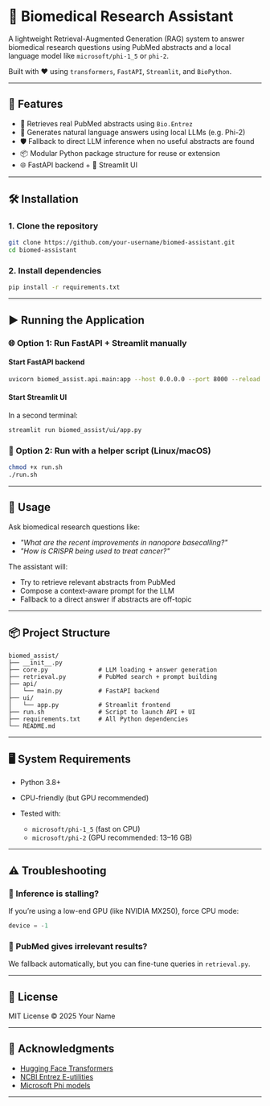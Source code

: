 # 🧬 Biomedical Research Assistant

A lightweight Retrieval-Augmented Generation (RAG) system to answer biomedical research questions using PubMed abstracts and a local language model like `microsoft/phi-1_5` or `phi-2`.

Built with ❤️ using `transformers`, `FastAPI`, `Streamlit`, and `BioPython`.

---

## 🚀 Features

- 🔎 Retrieves real PubMed abstracts using `Bio.Entrez`
- 🧠 Generates natural language answers using local LLMs (e.g. Phi-2)
- 🛡️ Fallback to direct LLM inference when no useful abstracts are found
- 📦 Modular Python package structure for reuse or extension
- 🌐 FastAPI backend + 🎨 Streamlit UI

---

## 🛠 Installation

### 1. Clone the repository

```bash
git clone https://github.com/your-username/biomed-assistant.git
cd biomed-assistant
````

### 2. Install dependencies

```bash
pip install -r requirements.txt
```

---

## ▶️ Running the Application

### 🌐 Option 1: Run FastAPI + Streamlit manually

#### Start FastAPI backend

```bash
uvicorn biomed_assist.api.main:app --host 0.0.0.0 --port 8000 --reload
```

#### Start Streamlit UI

In a second terminal:

```bash
streamlit run biomed_assist/ui/app.py
```

### 🧪 Option 2: Run with a helper script (Linux/macOS)

```bash
chmod +x run.sh
./run.sh
```

---

## 🧪 Usage

Ask biomedical research questions like:

* *"What are the recent improvements in nanopore basecalling?"*
* *"How is CRISPR being used to treat cancer?"*

The assistant will:

* Try to retrieve relevant abstracts from PubMed
* Compose a context-aware prompt for the LLM
* Fallback to a direct answer if abstracts are off-topic

---

## 📦 Project Structure

```
biomed_assist/
├── __init__.py
├── core.py              # LLM loading + answer generation
├── retrieval.py         # PubMed search + prompt building
├── api/
│   └── main.py          # FastAPI backend
├── ui/
│   └── app.py           # Streamlit frontend
├── run.sh               # Script to launch API + UI
├── requirements.txt     # All Python dependencies
└── README.md
```

---

## 🖥️ System Requirements

* Python 3.8+
* CPU-friendly (but GPU recommended)
* Tested with:

  * `microsoft/phi-1_5` (fast on CPU)
  * `microsoft/phi-2` (GPU recommended: 13–16 GB)

---

## ⚠️ Troubleshooting

### 🐌 Inference is stalling?

If you’re using a low-end GPU (like NVIDIA MX250), force CPU mode:

```python
device = -1
```

### 🧬 PubMed gives irrelevant results?

We fallback automatically, but you can fine-tune queries in `retrieval.py`.

---

## 📜 License

MIT License © 2025 Your Name

---

## 🙏 Acknowledgments

* [Hugging Face Transformers](https://github.com/huggingface/transformers)
* [NCBI Entrez E-utilities](https://www.ncbi.nlm.nih.gov/books/NBK25501/)
* [Microsoft Phi models](https://huggingface.co/microsoft)

---
